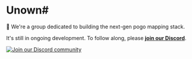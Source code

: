 # Unown#

👋 We're a group dedicated to building the next-gen pogo mapping stack.

It's still in ongoing development. To follow along, please [**join our Discord**](https://discord.gg/Vjze47qchG).

[![Join our Discord community](https://img.shields.io/discord/1083029607919386654.svg?label=&logo=discord&logoColor=ffffff&color=7389D8&labelColor=6A7EC2)](https://discord.gg/Vjze47qchG)
